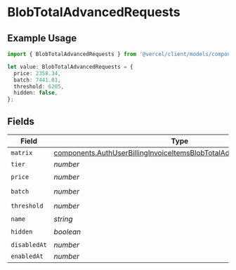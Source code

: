 # BlobTotalAdvancedRequests

## Example Usage

```typescript
import { BlobTotalAdvancedRequests } from '@vercel/client/models/components';

let value: BlobTotalAdvancedRequests = {
  price: 2358.34,
  batch: 7441.01,
  threshold: 6205,
  hidden: false,
};
```

## Fields

| Field        | Type                                                                                                                                                           | Required           | Description |
| ------------ | -------------------------------------------------------------------------------------------------------------------------------------------------------------- | ------------------ | ----------- |
| `matrix`     | [components.AuthUserBillingInvoiceItemsBlobTotalAdvancedRequestsMatrix](../../models/components/authuserbillinginvoiceitemsblobtotaladvancedrequestsmatrix.md) | :heavy_minus_sign: | N/A         |
| `tier`       | _number_                                                                                                                                                       | :heavy_minus_sign: | N/A         |
| `price`      | _number_                                                                                                                                                       | :heavy_check_mark: | N/A         |
| `batch`      | _number_                                                                                                                                                       | :heavy_check_mark: | N/A         |
| `threshold`  | _number_                                                                                                                                                       | :heavy_check_mark: | N/A         |
| `name`       | _string_                                                                                                                                                       | :heavy_minus_sign: | N/A         |
| `hidden`     | _boolean_                                                                                                                                                      | :heavy_check_mark: | N/A         |
| `disabledAt` | _number_                                                                                                                                                       | :heavy_minus_sign: | N/A         |
| `enabledAt`  | _number_                                                                                                                                                       | :heavy_minus_sign: | N/A         |
